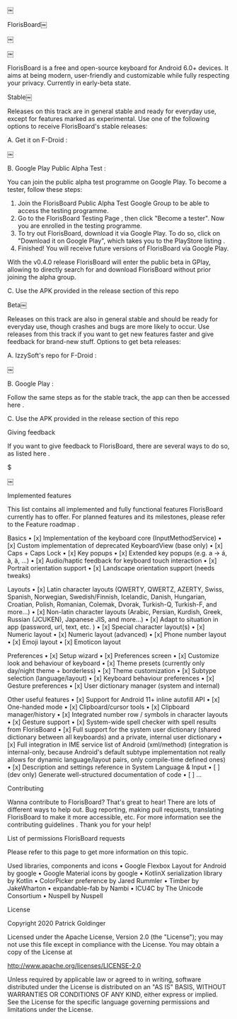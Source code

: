 ￼

FlorisBoard￼

￼

￼

FlorisBoard is a free and open-source keyboard for Android 6.0+ devices. It aims at being modern, user-friendly and customizable while fully respecting your privacy. Currently in early-beta state.

Stable￼

Releases on this track are in general stable and ready for everyday use, except for features marked as experimental. Use one of the following options to receive FlorisBoard's stable releases:

A. Get it on F-Droid :

￼

B. Google Play Public Alpha Test :

You can join the public alpha test programme on Google Play. To become a tester, follow these steps:
1. Join the FlorisBoard Public Alpha Test Google Group to be able to access the testing programme.
2. Go to the FlorisBoard Testing Page , then click "Become a tester". Now you are enrolled in the testing programme.
3. To try out FlorisBoard, download it via Google Play. To do so, click on "Download it on Google Play", which takes you to the PlayStore listing .
4. Finished! You will receive future versions of FlorisBoard via Google Play.

With the v0.4.0 release FlorisBoard will enter the public beta in GPlay, allowing to directly search for and download FlorisBoard without prior joining the alpha group.

C. Use the APK provided in the release section of this repo

Beta￼

Releases on this track are also in general stable and should be ready for everyday use, though crashes and bugs are more likely to occur. Use releases from this track if you want to get new features faster and give feedback for brand-new stuff. Options to get beta releases:

A. IzzySoft's repo for F-Droid :

￼

B. Google Play :

Follow the same steps as for the stable track, the app can then be accessed here .

C. Use the APK provided in the release section of this repo

Giving feedback

If you want to give feedback to FlorisBoard, there are several ways to do so, as listed here .

$

￼

Implemented features

This list contains all implemented and fully functional features FlorisBoard currently has to offer. For planned features and its milestones, please refer to the Feature roadmap .

Basics
• [x] Implementation of the keyboard core (InputMethodService)
• [x] Custom implementation of deprecated KeyboardView (base only)
• [x] Caps + Caps Lock
• [x] Key popups
• [x] Extended key popups (e.g. a -> á, à, ä, ...)
• [x] Audio/haptic feedback for keyboard touch interaction
• [x] Portrait orientation support
• [x] Landscape orientation support (needs tweaks)

Layouts
• [x] Latin character layouts (QWERTY, QWERTZ, AZERTY, Swiss, Spanish, Norwegian, Swedish/Finnish, Icelandic, Danish, Hungarian, Croatian, Polish, Romanian, Colemak, Dvorak, Turkish-Q, Turkish-F, and more...)
• [x] Non-latin character layouts (Arabic, Persian, Kurdish, Greek, Russian (JCUKEN), Japanese JIS, and more...)
• [x] Adapt to situation in app (password, url, text, etc. )
• [x] Special character layout(s)
• [x] Numeric layout
• [x] Numeric layout (advanced)
• [x] Phone number layout
• [x] Emoji layout
• [x] Emoticon layout

Preferences
• [x] Setup wizard
• [x] Preferences screen
• [x] Customize look and behaviour of keyboard
• [x] Theme presets (currently only day/night theme + borderless)
• [x] Theme customization
• [x] Subtype selection (language/layout)
• [x] Keyboard behaviour preferences
• [x] Gesture preferences
• [x] User dictionary manager (system and internal)

Other useful features
• [x] Support for Android 11+ inline autofill API
• [x] One-handed mode
• [x] Clipboard/cursor tools
• [x] Clipboard manager/history
• [x] Integrated number row / symbols in character layouts
• [x] Gesture support
• [x] System-wide spell checker with spell results from FlorisBoard
• [x] Full support for the system user dictionary (shared dictionary between all keyboards) and a private, internal user dictionary
• [x] Full integration in IME service list of Android (xml/method) (integration is internal-only, because Android's default subtype implementation not really allows for dynamic language/layout pairs, only compile-time defined ones)
• [x] Description and settings reference in System Language & Input
• [ ] (dev only) Generate well-structured documentation of code
• [ ] ...

Contributing

Wanna contribute to FlorisBoard? That's great to hear! There are lots of different ways to help out. Bug reporting, making pull requests, translating FlorisBoard to make it more accessible, etc. For more information see the contributing guidelines . Thank you for your help!

List of permissions FlorisBoard requests

Please refer to this page to get more information on this topic.

Used libraries, components and icons
• Google Flexbox Layout for Android by google
• Google Material icons by google
• KotlinX serialization library by Kotlin
• ColorPicker preference by Jared Rummler
• Timber by JakeWharton
• expandable-fab by Nambi
• ICU4C by The Unicode Consortium
• Nuspell by Nuspell

License

Copyright 2020 Patrick Goldinger

Licensed under the Apache License, Version 2.0 (the "License");
you may not use this file except in compliance with the License.
You may obtain a copy of the License at

http://www.apache.org/licenses/LICENSE-2.0

Unless required by applicable law or agreed to in writing, software
distributed under the License is distributed on an "AS IS" BASIS,
WITHOUT WARRANTIES OR CONDITIONS OF ANY KIND, either express or implied.
See the License for the specific language governing permissions and
limitations under the License.



